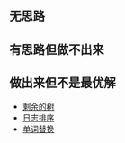## 无思路

## 有思路但做不出来

## 做出来但不是最优解
- [剩余的树](/array/remain_trees.cpp)
- [日志排序](/sort/sort_logs_by_time.cpp)
- [单词替换](/string/replace_words.cpp)
